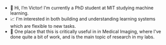 - 👋 Hi, I’m Victor! I'm currently a PhD student at MIT studying machine learning.
- 📈 I'm interested in both building and understanding learning systems which are flexible to new tasks.
- 🧠 One place that this is critically useful in in Medical Imaging, where I've done quite a bit of work, and is the main topic of research in my labs.

<!---
VictorButoi/VictorButoi is a ✨ special ✨ repository because its `README.md` (this file) appears on your GitHub profile.
You can click the Preview link to take a look at your changes.
--->
